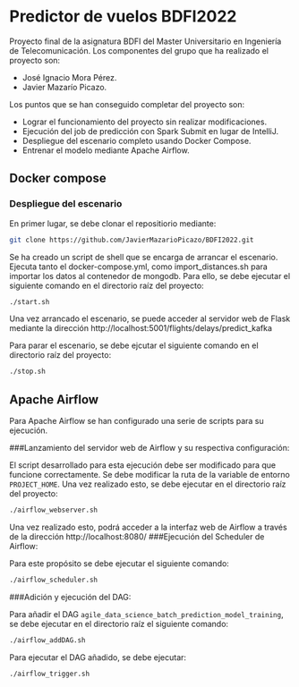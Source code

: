 # Predictor de vuelos BDFI2022

Proyecto final de la asignatura BDFI del Master Universitario en Ingeniería de Telecomunicación. Los componentes del grupo que ha realizado el proyecto son:

- José Ignacio Mora Pérez.
- Javier Mazarío Picazo.

Los puntos que se han conseguido completar del proyecto son:

- Lograr el funcionamiento del proyecto sin realizar modificaciones.
- Ejecución del job de predicción con Spark Submit en lugar de IntelliJ.
- Despliegue del escenario completo usando Docker Compose.
- Entrenar el modelo mediante Apache Airflow.

## Docker compose

### Despliegue del escenario

En primer lugar, se debe clonar el repositiorio mediante:

```sh
git clone https://github.com/JavierMazarioPicazo/BDFI2022.git
```

Se ha creado un script de shell que se encarga de arrancar el escenario. Ejecuta tanto el docker-compose.yml, como import_distances.sh para importar los datos al contenedor de mongodb. Para ello, se debe ejecutar el siguiente comando en el directorio raíz del proyecto:

```sh
./start.sh
```
Una vez arrancado el escenario, se puede acceder al servidor web de Flask mediante la dirección http://localhost:5001/flights/delays/predict_kafka

Para parar el escenario, se debe ejcutar el siguiente comando en el directorio raíz del proyecto:

```sh
./stop.sh
```

## Apache Airflow

Para Apache Airflow se han configurado una serie de scripts para su ejecución.

###Lanzamiento del servidor web de Airflow y su respectiva configuración:

El script desarrollado para esta ejecución debe ser modificado para que funcione correctamente. Se debe modificar la ruta de la variable de entorno `PROJECT_HOME`. Una vez realizado esto, se debe ejecutar en el directorio raíz del proyecto:

```sh
./airflow_webserver.sh
```
Una vez realizado esto, podrá acceder a la interfaz web de Airflow a través de la dirección http://localhost:8080/
###Ejecución del Scheduler de Airflow:

Para este propósito se debe ejecutar el siguiente comando:

```sh
./airflow_scheduler.sh
```

###Adición y ejecución del DAG:

Para añadir el DAG `agile_data_science_batch_prediction_model_training`, se debe ejecutar en el directorio raíz el siguiente comando:

```sh
./airflow_addDAG.sh
```

Para ejecutar el DAG añadido, se debe ejecutar:

```sh
./airflow_trigger.sh
```
